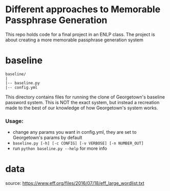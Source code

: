 # Different approaches to Memorable Passphrase Generation
This repo holds code for a final project in an ENLP class. The project is about creating a more memorable passphrase generation system

# baseline
	baseline/
	|
	|-- baseline.py
	|-- config.yml

	
This directory contains files for running the clone of Georgetown's baseline password system. This is NOT the
exact system, but instead a recreation made to the best of our knowledge of how Georgetown's system works. 

### Usage:
* change any params you want in config.yml, they are set to Georgetown's params by default
* `baseline.py [-h] [-c CONFIG] [-v VERBOSE] [-n NUMBER_OUT]`
* run `python baseline.py --help` for more info

# data

source: https://www.eff.org/files/2016/07/18/eff_large_wordlist.txt

